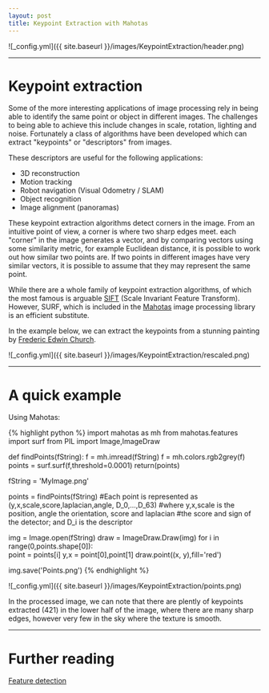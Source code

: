 ```yaml
---
layout: post
title: Keypoint Extraction with Mahotas
---
```


![_config.yml]({{ site.baseurl }}/images/KeypointExtraction/header.png)

---

Keypoint extraction
===============
Some of the more interesting applications of image processing rely in being able to identify the same point or object in different images. The challenges to being able to achieve this include changes in scale, rotation, lighting and noise. Fortunately a class of algorithms have been developed which can extract "keypoints" or "descriptors" from images. 

These descriptors are useful for the following applications:
* 3D reconstruction
* Motion tracking
* Robot navigation (Visual Odometry / SLAM)
* Object recognition
* Image alignment (panoramas) 



These keypoint extraction algorithms detect corners in the image. From an intuitive point of view, a corner is where two sharp edges meet. each "corner" in the image generates a vector, and by comparing vectors using some similarity metric, for example Euclidean distance, it is possible to work out how similar two points are. If two points in different images have very similar vectors, it is possible to assume that they may represent the same point.

While there are a whole family of keypoint extraction algorithms, of which the most famous is arguable [SIFT](https://en.wikipedia.org/wiki/Scale-invariant_feature_transform) (Scale Invariant Feature Transform). However, SURF, which is included in the [Mahotas](http://mahotas.readthedocs.org/en/latest/) image processing library is an efficient substitute.  


In the example below, we can extract the keypoints from a stunning painting by [Frederic Edwin Church](https://en.wikipedia.org/wiki/Frederic_Edwin_Church). 

![_config.yml]({{ site.baseurl }}/images/KeypointExtraction/rescaled.png)

---

A quick example
===============

Using Mahotas:

{% highlight python %}
import mahotas as mh
from mahotas.features import surf
from PIL import Image,ImageDraw

def findPoints(fString):
    f = mh.imread(fString)
    f = mh.colors.rgb2grey(f)
    points = surf.surf(f,threshold=0.0001)
    return(points)

fString = 'MyImage.png'

points = findPoints(fString)
#Each point is represented as (y,x,scale,score,laplacian,angle, D_0,...,D_63) 
#where y,x,scale is the position, angle the orientation, score and laplacian 
#the score and sign of the detector; and D_i is the descriptor


img = Image.open(fString)
draw = ImageDraw.Draw(img)
for i in range(0,points.shape[0]):  
    point = points[i]
    y,x = point[0],point[1]
    draw.point((x, y),fill='red')
    
img.save('Points.png')
{% endhighlight %}

![_config.yml]({{ site.baseurl }}/images/KeypointExtraction/points.png)

In the processed image, we can note that there are plently of keypoints extracted (421) in the lower half of the image, where there are many sharp edges, however very few in the sky where the texture is smooth. 


---

Further reading
===============
[Feature detection](https://en.wikipedia.org/wiki/Feature_detection_(computer_vision))